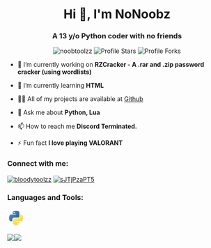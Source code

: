<h1 align="center">Hi 👋, I'm NoNoobz</h1>
<h3 align="center">A 13 y/o Python coder with no friends</h3>

<p align="center"> 
<img src="https://komarev.com/ghpvc/?username=noobtoolzz&label=Profile%20views&color=5c12df&style=flat" alt="noobtoolzz" />
<img src="https://img.shields.io/badge/dynamic/json?&label=Total%20Stars&color=5c12df&style=flat&style=for-the-badge&query=%24.stars&url=https://api.github-star-counter.workers.dev/user/noobtoolzz" alt="Profile Stars"></a>
<img src="https://img.shields.io/badge/dynamic/json?&label=Total%20Forks&color=5c12df&style=flat&style=for-the-badge&query=%24.forks&url=https://api.github-star-counter.workers.dev/user/noobtoolzz" alt="Profile Forks"></a>

- 🔭 I’m currently working on **RZCracker - A .rar and .zip password cracker (using wordlists)**

- 🌱 I’m currently learning **HTML**

- 👨‍💻 All of my projects are available at [Github](https://github.com/NoobToolzz?tab=repositories)

- 💬 Ask me about **Python, Lua**

- 📫 How to reach me **Discord Terminated.**

- ⚡ Fun fact **I love playing VALORANT**

<h3 align="left">Connect with me:</h3>
<p align="left">
<a href="https://www.youtube.com/c/bloodytoolzz" target="blank"><img align="center" src="https://raw.githubusercontent.com/rahuldkjain/github-profile-readme-generator/master/src/images/icons/Social/youtube.svg" alt="bloodytoolzz" height="30" width="40" /></a>
<a href="https://discord.gg/sJTjPzaPT5" target="blank"><img align="center" src="https://raw.githubusercontent.com/rahuldkjain/github-profile-readme-generator/master/src/images/icons/Social/discord.svg" alt="sJTjPzaPT5" height="30" width="40" /></a>
</p>

<h3 align="left">Languages and Tools:</h3>
<p align="left"> <a href="https://www.python.org" target="_blank" rel="noreferrer"> <img src="https://raw.githubusercontent.com/devicons/devicon/master/icons/python/python-original.svg" alt="python" width="40" height="40"/> </a> </p>

<div>
<a href="https://github-readme-stats.vercel.app/api?username=NoobToolzz&theme=tokyonight">
  <img  align="left" src="https://github-readme-stats.vercel.app/api?username=NoobToolzz&count_private=true&show_icons=true&theme=tokyonight" />
</a>
<a href="https://github-readme-stats.vercel.app/api/top-langs/?username=NoobToolzz&hide=php&theme=tokyonight">
  <img align="left" src="https://github-readme-stats.vercel.app/api/top-langs/?username=NoobToolzz&hide=php&theme=tokyonight" />
</a>
</div>

